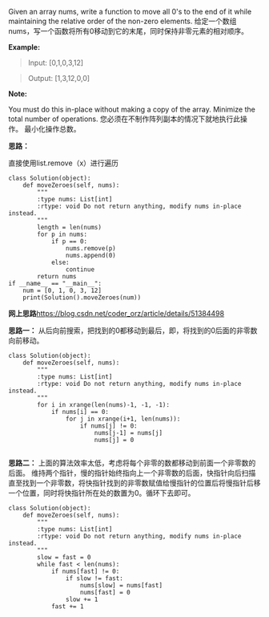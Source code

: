 Given an array nums, write a function to move all 0's to the end of it while maintaining the relative order of the non-zero elements.
给定一个数组nums，写一个函数将所有0移动到它的末尾，同时保持非零元素的相对顺序。

**Example:**

>Input: [0,1,0,3,12]

>Output: [1,3,12,0,0]

**Note:**

You must do this in-place without making a copy of the array.
Minimize the total number of operations.
您必须在不制作阵列副本的情况下就地执行此操作。
最小化操作总数。

**思路：**

直接使用list.remove（x）进行遍历

~~~
class Solution(object):
    def moveZeroes(self, nums):
        """
        :type nums: List[int]
        :rtype: void Do not return anything, modify nums in-place instead.
        """
        length = len(nums)
        for p in nums:
            if p == 0:
                nums.remove(p)
                nums.append(0)
            else:
                continue
        return nums
if __name__ == "__main__":
    num = [0, 1, 0, 3, 12]
    print(Solution().moveZeroes(num))
~~~
**网上思路**<https://blog.csdn.net/coder_orz/article/details/51384498>

**思路一：**
从后向前搜索，把找到的0都移动到最后，即，将找到的0后面的非零数向前移动。
~~~
class Solution(object):
    def moveZeroes(self, nums):
        """
        :type nums: List[int]
        :rtype: void Do not return anything, modify nums in-place instead.
        """
        for i in xrange(len(nums)-1, -1, -1):
            if nums[i] == 0:
                for j in xrange(i+1, len(nums)):
                    if nums[j] != 0:
                        nums[j-1] = nums[j]
                        nums[j] = 0
         
~~~
**思路二：**
上面的算法效率太低，考虑将每个非零的数都移动到前面一个非零数的后面。 
维持两个指针，慢的指针始终指向上一个非零数的后面，快指针向后扫描直至找到一个非零数，将快指针找到的非零数赋值给慢指针的位置后将慢指针后移一个位置，同时将快指针所在处的数置为0。循环下去即可。
~~~
class Solution(object):
    def moveZeroes(self, nums):
        """
        :type nums: List[int]
        :rtype: void Do not return anything, modify nums in-place instead.
        """
        slow = fast = 0
        while fast < len(nums):
            if nums[fast] != 0:
                if slow != fast:
                    nums[slow] = nums[fast]
                    nums[fast] = 0
                slow += 1
            fast += 1
~~~

​            
